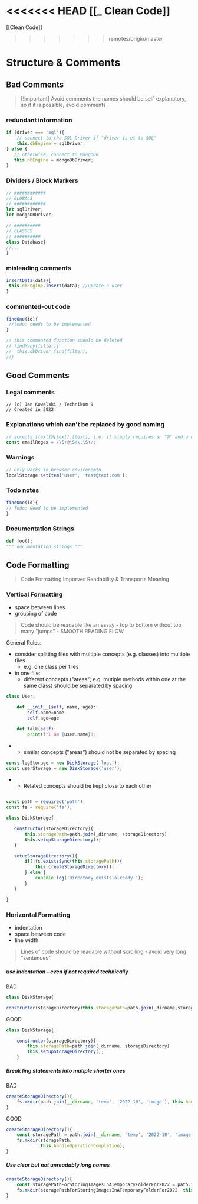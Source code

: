<<<<<<< HEAD
[[_ Clean Code]]
=======
[[Clean Code]]
>>>>>>> remotes/origin/master


# Structure & Comments

## Bad Comments

>[!important]  Avoid comments
>the names should be self-explanatory, so
>if it is possible, avoid comments

### redundant information
 ```js
 if (driver === 'sql'){
	 // connect to the SQL Driver if "driver is et to SQL"
	 this.dbEngine = sqlDriver;
} else {
	// otherwise, connect to MongoDB
	this.dbEngine = mongoDbDriver;
}
```

### Dividers / Block Markers
```js
// ############
// GLOBALS
// ############
let sqlDriver;
let mongoDBDriver;

// ##########
// CLASSES
// ##########
class Database{
//...
}
```

### misleading comments
```js
insertData(data){
 this.dbEngine.insert(data); //update a user
}
```

### commented-out code
```js
findOne(id){
 //todo: needs to be implemented
}

// this commented function should be deleted
// findMany(filter){           
//	this.dbDriver.find(filter);
//}
```


## Good Comments
### Legal comments
```
// (c) Jan Kowalski / Technikum 9
// Created in 2022

```

### Explanations which can't be replaced by good naming
```js
// accepts [text]@[text].[text], i.e. it simply requires an "@" and a dot
const emailRegex = /\S+@\S+\.\S+/;
```

### Warnings
```js
// Only works in browser environemtn
localStorage.setItem('user', 'test@text.com');
```

### Todo notes
```js
findOne(id){
// Todo: Need to be implemented
}
```

### Documentation Strings
```python
def foo():
""" documentation strings """

```



## Code Formatting
> Code Formatting Imporves Readability & Transports Meaning

### Vertical Formatting
- space between lines
- grouping of code

> Code should be readable like an essay - top to bottom without too many "jumps" - SMOOTH READING FLOW

General Rules:
- consider splitting files with multiple concepts (e.g. classes) into multiple files
	- e.g. one class per files
- in one file: 
	- different concepts ("areas"; e.g. mutiple methods within one at the same class) should be separated by spacing
```python
class User:

	def __init__(self, name, age):
		self.name=name
		self.age=age

	def talk(self):
		print(f"I am {user.name});
```
-			  
	- similar concepts ("areas") should not be separated by spacing
```js
const logStorage = new DiskStorage('logs');
const userStorage = new DiskStorage('user');
```
-
	- Related concepts should be kept close to each other
 ```js

const path = required('path');
const fs = require('fs');

class DiskStorage{

	constructor(storageDirectory){
		this.storagePath=path.join(_dirname, storageDirectory)
		this.setupStorageDirectory();
	}

	setupStorageDirectory(){
		if(!fs.existsSync(this.storagePath)){
			this.createStorageDirectory();
		} else {
			console.log('Directory exists already.');
		}
	}

 }
```


### Horizontal Formatting
- indentation
- space between code
- line width

> Lines of code should be readable without scrolling - avoid very long "sentences"

##### use indentation - even if not required technically

BAD
```js
class DiskStorage{

constructor(storageDirectory)this.storagePath=path.join(_dirname,storageDirectorytthis.setupStorageDirectory();}
```

GOOD
```js
class DiskStorage{

	constructor(storageDirectory){
		this.storagePath=path.join(_dirname, storageDirectory)
		this.setupStorageDirectory();
	}
```

##### Break ling statements into mutiple shorter ones

BAD
```js
createStorageDirectory(){
	fs.mkdir(path.join(__dirname, 'temp', '2022-10', 'image'), this.handleOperationCompletion);
}
```

GOOD
```js
createStorageDirectory(){
	const storagePath = path.join(__dirname, 'temp', '2022-10', 'image');
	fs.mkdir(storagePath,
			 this.handleOperationCompletion);
}
```

##### Use clear but not unreadably long names
```js
createStorageDirectory(){
	const storagePathForStoringImagesInATemporaryFolderFor2022 = path.join(__dirname, 'temp', '2022-10', 'image');
	fs.mkdir(storagePathForStoringImagesInATemporaryFolderFor2022, this.handleOperationCompletion);
}
```





















